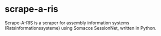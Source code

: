 scrape-a-ris
============

Scrape-A-RIS is a scraper for assembly information systems (Ratsinformationssysteme) using Somacos SessionNet, written in Python.